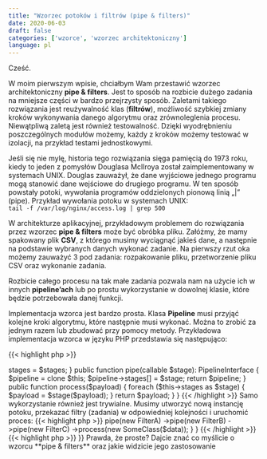 ```yaml
---
title: "Wzorzec potoków i filtrów (pipe & filters)"
date: 2020-06-03
draft: false
categories: ['wzorce', 'wzorzec architektoniczny']
language: pl
---
```

Cześć.

W moim pierwszym wpisie, chciałbym Wam przestawić wzorzec architektoniczny **pipe & filters**. Jest to sposób na rozbicie dużego zadania na mniejsze części w bardzo przejrzysty sposób. Zaletami takiego rozwiązania jest reużywalność klas (**filtrów**), możliwość szybkiej zmiany kroków wykonywania danego algorytmu oraz zrównoleglenia procesu. Niewątpliwą zaletą jest również testowalność. Dzięki wyodrębnieniu poszczególnych modułów możemy, każdy z kroków możemy testować w izolacji, na przykład testami jednostkowymi.

Jeśli się nie mylę, historia tego rozwiązania sięga pamięcią do 1973 roku, kiedy to jeden z pomysłów Douglasa McIlroya został zaimplementowany w systemach UNIX. Douglas zauważył, że dane wyjściowe jednego programu mogą stanowić dane wejściowe do drugiego programu. W ten sposób powstały potoki, wywołania programów oddzielonych pionową linią „|” (pipe).
Przykład wywołania potoku w systemach UNIX:  
`tail -f /var/log/nginx/access.log | grep 500`

W architekturze aplikacyjnej, przykładowym problemem do rozwiązania przez wzorzec **pipe & filters** może być obróbka pliku. Załóżmy, że mamy spakowany plik **CSV**, z którego musimy wyciągnąć jakieś dane, a następnie na podstawie wybranych danych wykonać zadanie. Na pierwszy rzut oka możemy zauważyć 3 pod zadania: rozpakowanie pliku, przetworzenie pliku CSV oraz wykonanie zadania.

Rozbicie całego procesu na tak małe zadania pozwala nam na użycie ich w innych **pipeline’ach** lub po prostu wykorzystanie w dowolnej klasie, które będzie potrzebowała danej funkcji.

Implementacja wzorca jest bardzo prosta. Klasa **Pipeline** musi przyjąć kolejne kroki algorytmu, które następnie musi wykonać. Można to zrobić za jednym razem lub zbudować przy pomocy metody. Przykładowa implementacja wzorca w języku PHP przedstawia się następująco:

{{< highlight php >}}
<?php

class Pipeline implements PipelineInterface
{
    /** @var callable[] */
    private $stages = [];

    public function __construct(callable ...$stages)
    {
        $this->stages = $stages;
    }

    public function pipe(callable $stage): PipelineInterface
    {
        $pipeline = clone $this;
        $pipeline->stages[] = $stage;

        return $pipeline;
    }

    public function process($payload)
    {
        foreach ($this->stages as $stage) {
            $payload = $stage($payload);
        }

        return $payload;
    }
}
{{< /highlight >}}
Samo wykorzystanie również jest trywialne. Musimy utworzyć nową instancję potoku, przekazać filtry (zadania) w odpowiedniej kolejności i uruchomić proces:

{{< highlight php >}}
<?php

class Foo
{
    public function __invoke(): SomeClass
    {
        $data = ...;

        return (new Pipeline)
            ->pipe(new FilterA)
            ->pipe(new FilterB)
            ->pipe(new FilterC)
            ->process(new SomeClass($data));
    }
}
{{< /highlight >}}
{{< highlight php >}}
<?php

class FilterA
{
    public method __invoke(SomeClass $obj): SomeClass
    {
        // Do the magic here :).

        return $obj;
    }
}
{{< /highlight >}}
Prawda, że proste?

Dajcie znać co myślicie o wzorcu **pipe & filters** oraz jakie widzicie jego zastosowanie
